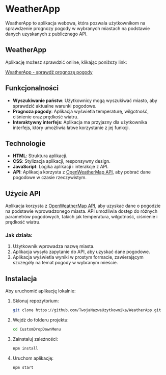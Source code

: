 # WeatherApp

WeatherApp to aplikacja webowa, która pozwala użytkownikom na sprawdzenie prognozy pogody w wybranych miastach na podstawie danych uzyskanych z publicznego API.

## WeatherApp

Aplikację możesz sprawdzić online, klikając poniższy link:

[WeatherApp - sprawdź prognozę pogody](https://drewniak1015.github.io/WeatherApp/)

## Funkcjonalności

- **Wyszukiwanie państw**: Użytkownicy mogą wyszukiwać miasto, aby sprawdzić aktualne warunki pogodowe.
- **Prognoza pogody**: Aplikacja wyświetla temperaturę, wilgotność, ciśnienie oraz prędkość wiatru.
- **Interaktywny interfejs**: Aplikacja ma przyjazny dla użytkownika interfejs, który umożliwia łatwe korzystanie z jej funkcji.

## Technologie

- **HTML**: Struktura aplikacji.
- **CSS**: Stylizacja aplikacji, responsywny design.
- **JavaScript**: Logika aplikacji i interakcje z API.
- **API**: Aplikacja korzysta z [OpenWeatherMap API](https://openweathermap.org/api), aby pobrać dane pogodowe w czasie rzeczywistym.

## Użycie API

Aplikacja korzysta z [OpenWeatherMap API](https://openweathermap.org/api), aby uzyskać dane o pogodzie na podstawie wprowadzonego miasta. API umożliwia dostęp do różnych parametrów pogodowych, takich jak temperatura, wilgotność, ciśnienie i prędkość wiatru.

### Jak działa:

1. Użytkownik wprowadza nazwę miasta.
2. Aplikacja wysyła zapytanie do API, aby uzyskać dane pogodowe.
3. Aplikacja wyświetla wyniki w prostym formacie, zawierającym szczegóły na temat pogody w wybranym mieście.

## Instalacja

Aby uruchomić aplikację lokalnie:

1. Sklonuj repozytorium:
   ```bash
   git clone https://github.com/TwojaNazwaUzytkownika/WeatherApp.git
2. Wejdź do folderu projektu:
    ```bash
    cd CustomDropDownMenu
    ```

3. Zainstaluj zależności:
    ```bash
    npm install
    ```

4. Uruchom aplikację:
    ```bash
    npm start
    ```
